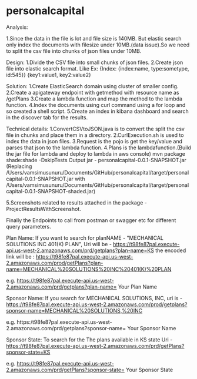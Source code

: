 # personalcapital

Analysis:

 1.Since the data in the file is lot and file size is 140MB. But elastic search only index the documents with filesize under 10MB.(data issue).So we need to split the csv file into chunks of json files under 10MB.
 
 Design:
 1.Divide the CSV file into small chunks of json files.
 2.Create json file into elastic search format. Like Ex: {Index: {index:name, type:sometype, id:545}} {key1:value1, key2:value2}
 
 Solution:
 1.Create ElasticSearch domain using cluster of smaller config.
 2.Create a apigateway endpoint with getmethod with resource name as /getPlans
 3.Create a lambda function and map the method to the lambda function.
 4.Index the documents using curl command using a for loop and so created a shell script.
 5.Create an index in kibana dashboard and search in the discover tab for the results.
 
 Technical details:
 1.ConvertCSVtoJSON.java is to convert the split the csv file in chunks and place them in a directory.
 2.CurlExecution.sh is used to index the data in json files.
 3.Request is the pojo is get the key/value and parses that json to the lambda function.
 4.Plans is the lambdafunction.(Build the jar file for lambda and deploy to lambda in aws console)
    mvn package shade:shade -DskipTests
    Output jar - personalcapital-0.0.1-SNAPSHOT.jar (Replacing /Users/vamsimusunuru/Documents/GitHub/personalcapital/target/personalcapital-0.0.1-SNAPSHOT.jar with /Users/vamsimusunuru/Documents/GitHub/personalcapital/target/personalcapital-0.0.1-SNAPSHOT-shaded.jar)
    
    
 
 5.Screenshots related to results attached in the package - ProjectResultsWithScreenshot.
 
 
 Finally the Endpoints to call from postman or swagger etc for different query parameters.
 
 
 
Plan Name: If you want to search for planNAME - "MECHANICAL SOLUTIONS INC 401(K) PLAN",
Uri will be - https://t98fe87pal.execute-api.us-west-2.amazonaws.com/prd/getplans?plan-name=KS
 the encoded link will be : https://t98fe87pal.execute-api.us-west-2.amazonaws.com/prod/getPlans?plan-name=MECHANICAL%20SOLUTIONS%20INC%20401(K)%20PLAN

e.g. https://t98fe87pal.execute-api.us-west-2.amazonaws.com/prd/getplans?plan-name= Your Plan Name

Sponsor Name: If you search for MECHANICAL SOLUTIONS, INC, 
uri is -  https://t98fe87pal.execute-api.us-west-2.amazonaws.com/prod/getplans?sponsor-name=MECHANICAL%20SOLUTIONS,%20INC

e.g. https:/t98fe87pal.execute-api.us-west-2.amazonaws.com/prd/getplans?sponsor-name= Your Sponsor Name

Sponsor State:  To search for the The plans available in KS state
Uri - https://t98fe87pal.execute-api.us-west-2.amazonaws.com/prd/getPlans?sponsor-state=KS

e.g. https://t98fe87pal.execute-api.us-west-2.amazonaws.com/prd/getPlans?sponsor-state= Your Sponsor State
 

